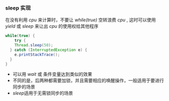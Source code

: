 ### sleep 实现

在没有利用 *cpu* 来计算时，不要让 *while(true)* 空转浪费 *cpu* , 这时可以使用 *yield* 或 *sleep* 来让出 *cpu* 的使用权给其他程序

```java
while(true) {
	try {
    Thread.sleep(50);
  } catch (InterruptedException e) {
    e.printStackTrace();
  }
}
```

* 可以用 *wait* 或 条件变量达到类似的效果
* 不同的是，后两种都需要加锁，并且需要相应的唤醒操作，一般适用于要进行同步的场景
* *sleep*适用于无需锁同步的场景

